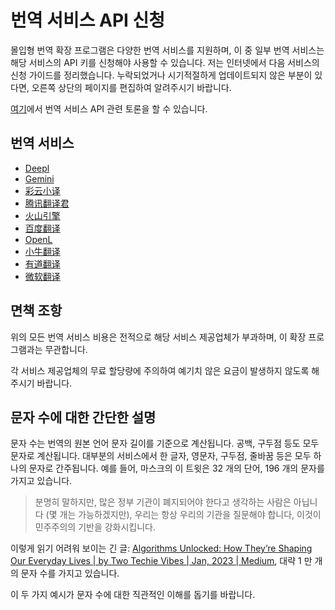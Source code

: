 # 번역 서비스 API 신청

몰입형 번역 확장 프로그램은 다양한 번역 서비스를 지원하며, 이 중 일부 번역 서비스는 해당 서비스의 API 키를 신청해야 사용할 수 있습니다. 저는 인터넷에서 다음 서비스의 신청 가이드를 정리했습니다. 누락되었거나 시기적절하게 업데이트되지 않은 부분이 있다면, 오른쪽 상단의 페이지를 편집하여 알려주시기 바랍니다.

[여기](https://github.com/immersive-translate/immersive-translate/issues/137)에서 번역 서비스 API 관련 토론을 할 수 있습니다.

## 번역 서비스

- [Deepl](./services/deepL.md)
- [Gemini](./services/gemini.md)
- [彩云小译](./services/caiyun.md)
- [腾讯翻译君](./services/tencent.md)
- [火山引擎](./services/volcano.md)
- [百度翻译](./services/baidu.md)
- [OpenL](./services/openL.md)
- [小牛翻译](./services/niu.md)
- [有道翻译](./services/youdao.md)
- [微软翻译](./services/azure.md)

## 면책 조항

위의 모든 번역 서비스 비용은 전적으로 해당 서비스 제공업체가 부과하며, 이 확장 프로그램과는 무관합니다.

각 서비스 제공업체의 무료 할당량에 주의하여 예기치 않은 요금이 발생하지 않도록 해주시기 바랍니다.

## 문자 수에 대한 간단한 설명

문자 수는 번역의 원본 언어 문자 길이를 기준으로 계산됩니다. 공백, 구두점 등도 모두 문자로 계산됩니다. 대부분의 서비스에서 한 글자, 영문자, 구두점, 줄바꿈 등은 모두 하나의 문자로 간주됩니다. 예를 들어, 마스크의 이 트윗은 32 개의 단어, 196 개의 문자를 가지고 있습니다.

> 분명히 말하지만, 많은 정부 기관이 폐지되어야 한다고 생각하는 사람은 아닙니다 (몇 개는 가능하겠지만), 우리는 항상 우리의 기관을 질문해야 합니다, 이것이 민주주의의 기반을 강화시킵니다.

이렇게 읽기 어려워 보이는 긴 글: [Algorithms Unlocked: How They’re Shaping Our Everyday Lives | by Two Techie Vibes | Jan, 2023 | Medium](https://twotechievibes.medium.com/algorithms-unlocked-how-theyre-shaping-our-everyday-lives-6261fa1dbad), 대략 1 만 개의 문자 수를 가지고 있습니다.

이 두 가지 예시가 문자 수에 대한 직관적인 이해를 돕기를 바랍니다.

